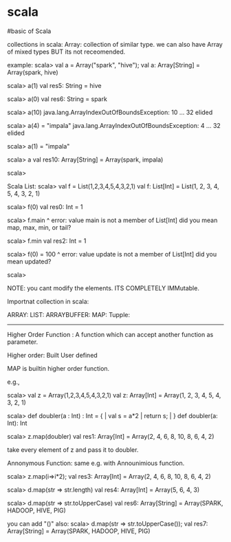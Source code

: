 # scala
#basic of Scala

collections in scala:
Array: collection of similar type.
  we can also have Array of mixed types BUT its not receomended.
  
example:
scala> val a = Array("spark", "hive");
val a: Array[String] = Array(spark, hive)


scala> a(1)
val res5: String = hive

scala> a(0)
val res6: String = spark

scala> a(10)
java.lang.ArrayIndexOutOfBoundsException: 10
  ... 32 elided

scala> a(4) = "impala"
java.lang.ArrayIndexOutOfBoundsException: 4
  ... 32 elided

scala> a(1) = "impala"

scala> a
val res10: Array[String] = Array(spark, impala)

scala>

Scala List:
scala> val f = List(1,2,3,4,5,4,3,2,1)
val f: List[Int] = List(1, 2, 3, 4, 5, 4, 3, 2, 1)

scala> f(0)
val res0: Int = 1

scala> f.main
         ^
       error: value main is not a member of List[Int]
       did you mean map, max, min, or tail?

scala> f.min
val res2: Int = 1

scala> f(0) = 100
       ^
       error: value update is not a member of List[Int]
       did you mean updated?

scala>

NOTE: you cant modify the elements. ITS COMPLETELY IMMutable.

Importnat collection in scala:

  ARRAY:
  LIST:
  ARRAYBUFFER:
  MAP:
  Tupple:

-----------------------------
Higher Order Function : A function which can accept another function as parameter.

Higher order:
  Built 
  User defined 
  
  
MAP is builtin higher order function.

e.g.,

scala> val z = Array(1,2,3,4,5,4,3,2,1)
val z: Array[Int] = Array(1, 2, 3, 4, 5, 4, 3, 2, 1)


scala> def doubler(a : Int) : Int = {
     | val s = a*2
     | return s;
     | }
def doubler(a: Int): Int


scala> z.map(doubler)
val res1: Array[Int] = Array(2, 4, 6, 8, 10, 8, 6, 4, 2)

take every element of z and pass it to doubler.


Annonymous Function:
same e.g. with Announimious function.

scala> z.map(i=>i*2);
val res3: Array[Int] = Array(2, 4, 6, 8, 10, 8, 6, 4, 2)


scala> d.map(str => str.length)
val res4: Array[Int] = Array(5, 6, 4, 3)

scala> d.map(str => str.toUpperCase)
val res6: Array[String] = Array(SPARK, HADOOP, HIVE, PIG)

you can add "()" also: 
scala> d.map(str => str.toUpperCase());
val res7: Array[String] = Array(SPARK, HADOOP, HIVE, PIG)



